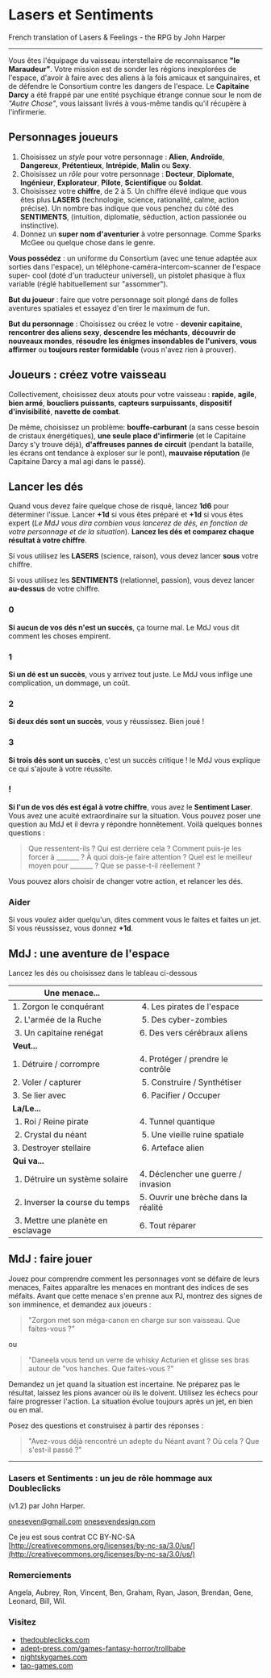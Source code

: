 # Lasers et Sentiments

French translation of Lasers &amp; Feelings - the RPG by John Harper

----

Vous êtes l'équipage du vaisseau interstellaire de reconnaissance **"le
Maraudeur"**. Votre mission est de sonder les régions inexplorées de l'espace,
d'avoir à faire avec des aliens à la fois amicaux et sanguinaires, et de
défendre le Consortium contre les dangers de l'espace. Le **Capitaine Darcy** a
été frappé par une entité psychique étrange connue sour le nom de *"Autre
Chose"*, vous laissant livrés à vous-même tandis qu'il récupère à l'infirmerie.

## Personnages joueurs

1. Choisissez un *style* pour votre personnage : **Alien**, **Androïde**,
   **Dangereux**, **Prétentieux**, **Intrépide**, **Malin** ou **Sexy**.
2. Choisissez un *rôle* pour votre personnage : **Docteur**, **Diplomate**,
   **Ingénieur**, **Explorateur**, **Pilote**, **Scientifique** ou **Soldat**.
3. Choisissez votre **chiffre**, de 2 à 5. Un chiffre élevé indique que vous
   êtes plus **LASERS** (technologie, science, rationalité, calme, action
   précise). Un nombre bas indique que vous penchez du côté des **SENTIMENTS**,
   (intuition, diplomatie, séduction, action passionée ou instinctive).
4. Donnez un **super nom d'aventurier** à votre personnage. Comme Sparks McGee
   ou quelque chose dans le genre.

**Vous possédez** : un uniforme du Consortium (avec une tenue adaptée aux
sorties dans l'espace), un téléphone-caméra-intercom-scanner de l'espace super-
cool (doté d'un traducteur universel), un pistolet phasique à flux variable
(réglé habituellement sur "assommer").

**But du joueur** : faire que votre personnage soit plongé dans de folles
aventures spatiales et essayez d'en tirer le maximum de fun.

**But du personnage** : Choisissez ou créez le votre - **devenir capitaine**,
**rencontrer des aliens sexy**, **descendre les méchants**, **découvrir de
nouveaux mondes**, **résoudre les énigmes insondables de l'univers**, **vous
affirmer** ou **toujours rester formidable** (vous n'avez rien à prouver).

## Joueurs : créez votre vaisseau

Collectivement, choisissez deux atouts pour votre vaisseau : **rapide**, **agile**,
**bien armé**, **boucliers puissants**, **capteurs surpuissants**, **dispositif
d'invisibilité**, **navette de combat**.

De même, choisissez un problème: **bouffe-carburant** (a sans cesse besoin de cristaux
énergétiques), **une seule place d'infirmerie** (et le Capitaine Darcy s'y trouve
déjà), **d'affreuses pannes de circuit** (pendant la bataille, les écrans ont
tendance à exploser sur le pont), **mauvaise réputation** (le Capitaine Darcy
a mal agi dans le passé).

## Lancer les dés

Quand vous devez faire quelque chose de risqué, lancez **1d6** pour déterminer
l'issue. Lancer **+1d** si vous êtes préparé et **+1d** si vous êtes expert (*Le
MdJ vous dira combien vous lancerez de dés, en fonction de votre personnage et
de la situation*). **Lancez les dés et comparez chaque résultat à votre
chiffre**.

Si vous utilisez les **LASERS** (science, raison), vous devez lancer **sous**
votre chiffre.

Si vous utilisez les **SENTIMENTS** (relationnel, passion), vous devez lancer
**au-dessus** de votre chiffre.

### 0

**Si aucun de vos dés n'est un succès**, ça tourne mal. Le MdJ vous dit comment
les choses empirent.

### 1

**Si un dé est un succès**, vous y arrivez tout juste. Le MdJ vous inflige une
complication, un dommage, un coût.

### 2

**Si deux dés sont un succès**, vous y réussissez. Bien joué !

### 3

**Si trois dés sont un succès**, c'est un succès critique ! le MdJ vous explique
ce qui s'ajoute à votre réussite.

### !

**Si l'un de vos dés est égal à votre chiffre**, vous avez le **Sentiment
Laser**. Vous avez une acuité extraordinaire sur la situation. Vous pouvez poser
une question au MdJ et il devra y répondre honnêtement. Voilà quelques bonnes
questions :

> Que ressentent-ils ? Qui est derrière cela ? Comment puis-je les forcer à \_\_\_\_\_\_\_ ?
> À quoi dois-je faire attention ? Quel est le meilleur moyen pour \_\_\_\_\_\_\_ ?
> Que se passe-t-il réellement ?

Vous pouvez alors choisir de changer votre action, et relancer les dés.

### Aider

Si vous voulez aider quelqu'un, dites comment vous le faites et faites un jet.
Si vous réussissez, vous donnez **+1d**.

## MdJ : une aventure de l'espace

Lancez les dés ou choisissez dans le tableau ci-dessous

| **Une menace...**                  |                                        |
| ---------------------------------- | -------------------------------------- |
| 1. Zorgon le conquérant            | 4. Les pirates de l'espace             | 
| 2. L'armée de la Ruche             | 5. Des cyber-zombies                   |
| 3. Un capitaine renégat            | 6. Des vers cérébraux aliens           |
| **Veut...**                        |                                        |
| 1. Détruire / corrompre            | 4. Protéger / prendre le contrôle      |
| 2. Voler / capturer                | 5. Construire / Synthétiser            |
| 3. Se lier avec                    | 6. Pacifier / Occuper                  |
| **La/Le...**                       |                                        |
| 1. Roi / Reine pirate              | 4. Tunnel quantique                    |
| 2. Crystal du néant                | 5. Une vieille ruine spatiale          |
| 3. Destroyer stellaire             | 6. Arteface alien                      |
| **Qui va...**                      |                                        |
| 1. Détruire un système solaire     | 4. Déclencher une guerre / invasion    |
| 2. Inverser la course du temps     | 5. Ouvrir une brèche dans la réalité   |
| 3. Mettre une planète en esclavage | 6. Tout réparer                        |

## MdJ : faire jouer

Jouez pour comprendre comment les personnages vont se défaire de leurs menaces,
Faites apparaître les menaces en montrant des indices de ses méfaits. Avant que
cette menace s'en prenne aux PJ, montrez des signes de son imminence, et
demandez aux joueurs :

> "Zorgon met son méga-canon en charge sur son vaisseau. Que faites-vous ?"

 ou 

> "Daneela vous tend un verre de whisky Acturien et glisse ses bras autour de
> "vos hanches. Que faites-vous ?"

Demandez un jet quand la situation est incertaine. Ne préparez pas le résultat,
laissez les pions avancer où ils le doivent. Utilisez les échecs pour faire
progresser l'action. La situation évolue toujours après un jet, en bien ou en
mal.

Posez des questions et construisez à partir des réponses :

> "Avez-vous déjà rencontré un adepte du Néant avant ? Où cela ? Que s'est-il passé ?"

----

### Lasers et Sentiments : un jeu de rôle hommage aux Doubleclicks

(v1.2) par John Harper.

oneseven@gmail.com [onesevendesign.com](http://onesevendesign.com)

Ce jeu est sous contrat CC BY-NC-SA [http://creativecommons.org/licenses/by-nc-sa/3.0/us/](http://creativecommons.org/licenses/by-nc-sa/3.0/us/)

### Remerciements

Angela, Aubrey, Ron, Vincent, Ben, Graham, Ryan, Jason, Brendan, Gene, Leonard, Bill, Wil.

### Visitez

* [thedoubleclicks.com](http://thedoubleclicks.com)
* [adept-press.com/games-fantasy-horror/trollbabe](http://adept-press.com/games-fantasy-horror/trollbabe)
* [nightskygames.com](http://nightskygames.com)
* [tao-games.com](http://tao-games.com)


